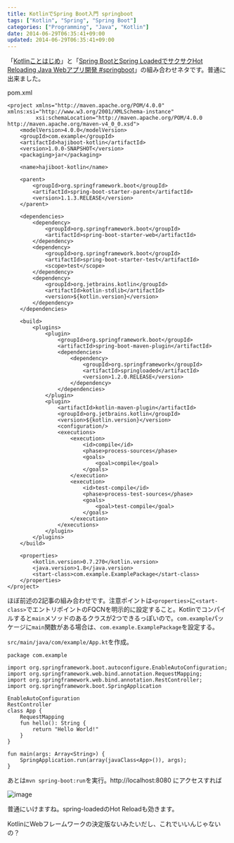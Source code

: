 ```yaml
---
title: KotlinでSpring Boot入門 springboot
tags: ["Kotlin", "Spring", "Spring Boot"]
categories: ["Programming", "Java", "Kotlin"]
date: 2014-06-29T06:35:41+09:00
updated: 2014-06-29T06:35:41+09:00
---
```


「[Kotlinことはじめ](/#/entries/273)」と「[Spring BootとSpring LoadedでサクサクHot Reloading Java Webアプリ開発 #springboot](/#/entries/265)」の組み合わせネタです。普通に出来ました。


pom.xml

    <project xmlns="http://maven.apache.org/POM/4.0.0" xmlns:xsi="http://www.w3.org/2001/XMLSchema-instance"
             xsi:schemaLocation="http://maven.apache.org/POM/4.0.0 http://maven.apache.org/maven-v4_0_0.xsd">
        <modelVersion>4.0.0</modelVersion>
        <groupId>com.example</groupId>
        <artifactId>hajiboot-kotlin</artifactId>
        <version>1.0.0-SNAPSHOT</version>
        <packaging>jar</packaging>
    
        <name>hajiboot-kotlin</name>
    
        <parent>
            <groupId>org.springframework.boot</groupId>
            <artifactId>spring-boot-starter-parent</artifactId>
            <version>1.1.3.RELEASE</version>
        </parent>
    
        <dependencies>
            <dependency>
                <groupId>org.springframework.boot</groupId>
                <artifactId>spring-boot-starter-web</artifactId>
            </dependency>
            <dependency>
                <groupId>org.springframework.boot</groupId>
                <artifactId>spring-boot-starter-test</artifactId>
                <scope>test</scope>
            </dependency>
            <dependency>
                <groupId>org.jetbrains.kotlin</groupId>
                <artifactId>kotlin-stdlib</artifactId>
                <version>${kotlin.version}</version>
            </dependency>
        </dependencies>
    
        <build>
            <plugins>
                <plugin>
                    <groupId>org.springframework.boot</groupId>
                    <artifactId>spring-boot-maven-plugin</artifactId>
                    <dependencies>
                        <dependency>
                            <groupId>org.springframework</groupId>
                            <artifactId>springloaded</artifactId>
                            <version>1.2.0.RELEASE</version>
                        </dependency>
                    </dependencies>
                </plugin>
                <plugin>
                    <artifactId>kotlin-maven-plugin</artifactId>
                    <groupId>org.jetbrains.kotlin</groupId>
                    <version>${kotlin.version}</version>
                    <configuration/>
                    <executions>
                        <execution>
                            <id>compile</id>
                            <phase>process-sources</phase>
                            <goals>
                                <goal>compile</goal>
                            </goals>
                        </execution>
                        <execution>
                            <id>test-compile</id>
                            <phase>process-test-sources</phase>
                            <goals>
                                <goal>test-compile</goal>
                            </goals>
                        </execution>
                    </executions>
                </plugin>
            </plugins>
        </build>
    
        <properties>
            <kotlin.version>0.7.270</kotlin.version>
            <java.version>1.8</java.version>
            <start-class>com.example.ExamplePackage</start-class>
        </properties>
    </project>

ほぼ前述の2記事の組み合わせです。注意ポイントは`<properties>`に`<start-class>`でエントリポイントのFQCNを明示的に設定すること。Kotlinでコンパイルすると`main`メソッドのあるクラスが2つできるっぽいので。`com.example`パッケージに`main`関数がある場合は、`com.example.ExamplePackage`を設定する。


`src/main/java/com/example/App.kt`を作成。

    package com.example
    
    import org.springframework.boot.autoconfigure.EnableAutoConfiguration;
    import org.springframework.web.bind.annotation.RequestMapping;
    import org.springframework.web.bind.annotation.RestController;
    import org.springframework.boot.SpringApplication
    
    EnableAutoConfiguration
    RestController
    class App {
        RequestMapping
        fun hello(): String {
            return "Hello World!"
        }
    }
    
    fun main(args: Array<String>) {
        SpringApplication.run(array(javaClass<App>()), args);
    }

あとは`mvn spring-boot:run`を実行。http://localhost:8080 にアクセスすれば

![image](https://qiita-image-store.s3.amazonaws.com/0/1852/a4bde45b-85da-be3f-dc68-18e1b99604eb.png)

普通にいけますね。spring-loadedのHot Reloadも効きます。

KotlinにWebフレームワークの決定版ないみたいだし、これでいいんじゃないの？

